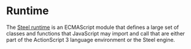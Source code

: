 # Runtime

The [Steel runtime](https://github.com/steelhypertext/runtime) is an ECMAScript module that defines a large set of classes and functions that JavaScript may import and call that are either part of the ActionScript 3 language environment or the Steel engine.